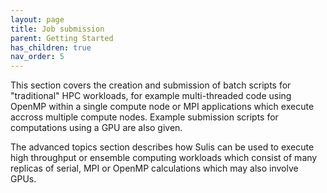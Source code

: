 ```yaml
---
layout: page
title: Job submission
parent: Getting Started
has_children: true
nav_order: 5
---
```


This section covers the creation and submission of batch scripts for "traditional" HPC workloads, for example multi-threaded code using OpenMP within a single compute node or MPI applications which execute accross multiple compute nodes. Example submission scripts for computations using a GPU are also given.

The advanced topics section describes how Sulis can be used to execute high throughput or ensemble computing workloads which consist of many replicas of serial, MPI or OpenMP calculations which may also involve GPUs.